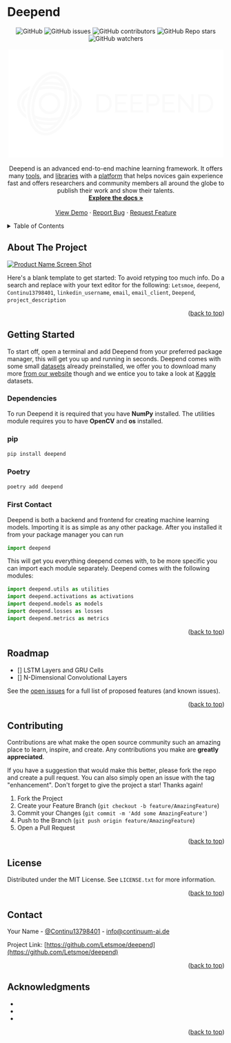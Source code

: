 # Deepend


<div width="100%" align="center">
    <img alt="GitHub" src="https://img.shields.io/github/license/Letsmoe/deepend?label=License">
    <img alt="GitHub issues" src="https://img.shields.io/github/issues/Letsmoe/deepend?label=Issues">
    <img alt="GitHub contributors" src="https://img.shields.io/github/contributors/Letsmoe/deepend?label=Contributors">
    <img alt="GitHub Repo stars" src="https://img.shields.io/github/stars/Letsmoe/deepend?label=Stars">
    <img alt="GitHub watchers" src="https://img.shields.io/github/watchers/Letsmoe/deepend?label=Watchers">
</div>



<!-- PROJECT LOGO -->
<br />
<div align="center">
  <a href="https://github.com/Letsmoe/deepend">
    <img src="images/logo-light.svg" alt="Logo" width="500" height="250">
  </a>


  <p align="center">
    Deepend is an advanced end-to-end machine learning framework. It offers many <a href="https://continuum-ai.de/doc/deepend/utilities">tools</a>, and <a href="https://continuum-ai.de/doc/deepend/libraries">libraries</a> with a <a href="https://continuum-ai.de/deepend/gui">platform</a> that helps novices gain experience fast and offers researchers and community members all around the globe to publish their work and show their talents.
    <br />
    <a href="https://continuum-ai.de/doc/deepend/"><strong>Explore the docs »</strong></a>
    <br />
    <br />
    <a href="https://github.com/Letsmoe/deepend">View Demo</a>
    ·
    <a href="https://github.com/Letsmoe/deepend/issues">Report Bug</a>
    ·
    <a href="https://github.com/Letsmoe/deepend/issues">Request Feature</a>
  </p>
</div>



<!-- TABLE OF CONTENTS -->
<details>
  <summary>Table of Contents</summary>
  <ol>
    <li>
      <a href="#about-the-project">About The Project</a>
      <ul>
        <li><a href="#built-with">Built With</a></li>
      </ul>
    </li>
    <li>
      <a href="#getting-started">Getting Started</a>
      <ul>
        <li><a href="#prerequisites">Prerequisites</a></li>
        <li><a href="#installation">Installation</a></li>
      </ul>
    </li>
    <li><a href="#usage">Usage</a></li>
    <li><a href="#roadmap">Roadmap</a></li>
    <li><a href="#contributing">Contributing</a></li>
    <li><a href="#license">License</a></li>
    <li><a href="#contact">Contact</a></li>
    <li><a href="#acknowledgments">Acknowledgments</a></li>
  </ol>
</details>



<!-- ABOUT THE PROJECT -->
## About The Project

[![Product Name Screen Shot][product-screenshot]](https://example.com)

Here's a blank template to get started: To avoid retyping too much info. Do a search and replace with your text editor for the following: `Letsmoe`, `deepend`, `Continu13798401`, `linkedin_username`, `email`, `email_client`, `Deepend`, `project_description`

<p align="right">(<a href="#top">back to top</a>)</p>


<!-- GETTING STARTED -->
## Getting Started
To start off, open a terminal and add Deepend from your preferred package manager, this will get you up and running in seconds. Deepend comes with some small [datasets](https://github.com/Letsmoe/deepend/main/src/datasets) already preinstalled, we offer you to download many more [from our website](https://continuum-ai.de/deepend/datasets) though and we entice you to take a look at [Kaggle](https://kaggle.com) datasets.

### Dependencies
To run Deepend it is required that you have **NumPy** installed. The utilities module requires you to have **OpenCV** and **os** installed.

### pip
```sh
pip install deepend
```

### Poetry
```sh
poetry add deepend
```

### First Contact

Deepend is both a backend and frontend for creating machine learning models.
Importing it is as simple as any other package. After you installed it from your package manager you can run 
```python
import deepend
```
This will get you everything deepend comes with, to be more specific you can import each module separately. Deepend comes with the following modules:
```python
import deepend.utils as utilities
import deepend.activations as activations
import deepend.models as models
import deepend.losses as losses
import deepend.metrics as metrics
```


<p align="right">(<a href="#top">back to top</a>)</p>


<!-- ROADMAP -->
## Roadmap

- [] LSTM Layers and GRU Cells
- [] N-Dimensional Convolutional Layers

See the [open issues](https://github.com/Letsmoe/deepend/issues) for a full list of proposed features (and known issues).

<p align="right">(<a href="#top">back to top</a>)</p>



<!-- CONTRIBUTING -->
## Contributing

Contributions are what make the open source community such an amazing place to learn, inspire, and create. Any contributions you make are **greatly appreciated**.

If you have a suggestion that would make this better, please fork the repo and create a pull request. You can also simply open an issue with the tag "enhancement".
Don't forget to give the project a star! Thanks again!

1. Fork the Project
2. Create your Feature Branch (`git checkout -b feature/AmazingFeature`)
3. Commit your Changes (`git commit -m 'Add some AmazingFeature'`)
4. Push to the Branch (`git push origin feature/AmazingFeature`)
5. Open a Pull Request

<p align="right">(<a href="#top">back to top</a>)</p>



<!-- LICENSE -->
## License

Distributed under the MIT License. See `LICENSE.txt` for more information.

<p align="right">(<a href="#top">back to top</a>)</p>



<!-- CONTACT -->
## Contact

Your Name - [@Continu13798401](https://twitter.com/Continu13798401) - info@continuum-ai.de

Project Link: [https://github.com/Letsmoe/deepend](https://github.com/Letsmoe/deepend)

<p align="right">(<a href="#top">back to top</a>)</p>



<!-- ACKNOWLEDGMENTS -->
## Acknowledgments

* []()
* []()
* []()

<p align="right">(<a href="#top">back to top</a>)</p>



<!-- MARKDOWN LINKS & IMAGES -->
<!-- https://www.markdownguide.org/basic-syntax/#reference-style-links -->
[contributors-shield]: https://img.shields.io/github/contributors/Letsmoe/deepend.svg?style=for-the-badge
[contributors-url]: https://github.com/Letsmoe/deepend/graphs/contributors
[forks-shield]: https://img.shields.io/github/forks/Letsmoe/deepend.svg?style=for-the-badge
[forks-url]: https://github.com/Letsmoe/deepend/network/members
[stars-shield]: https://img.shields.io/github/stars/Letsmoe/deepend.svg?style=for-the-badge
[stars-url]: https://github.com/Letsmoe/deepend/stargazers
[issues-shield]: https://img.shields.io/github/issues/Letsmoe/deepend.svg?style=for-the-badge
[issues-url]: https://github.com/Letsmoe/deepend/issues
[license-shield]: https://img.shields.io/github/license/Letsmoe/deepend.svg?style=for-the-badge
[license-url]: https://github.com/Letsmoe/deepend/blob/master/LICENSE.txt
[linkedin-shield]: https://img.shields.io/badge/-LinkedIn-black.svg?style=for-the-badge&logo=linkedin&colorB=555
[linkedin-url]: https://linkedin.com/in/linkedin_username
[product-screenshot]: images/screenshot.png
